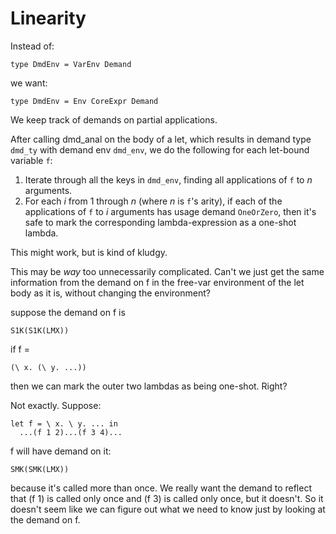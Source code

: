 # Linearity



Instead of:


```wiki
type DmdEnv = VarEnv Demand
```


we want:


```wiki
type DmdEnv = Env CoreExpr Demand
```


We keep track of demands on partial applications.



After calling dmd\_anal on the body of a let, which results in demand type `dmd_ty` with demand env `dmd_env`, we do the following for each let-bound variable `f`:


1. Iterate through all the keys in `dmd_env`, finding all applications of `f` to *n* arguments.
1. For each *i* from 1 through *n* (where *n* is `f`'s arity), if each of the applications of `f` to *i* arguments has usage demand `OneOrZero`, then it's safe to mark the corresponding lambda-expression as a one-shot lambda. 


This might work, but is kind of kludgy.



This may be *way* too unnecessarily complicated. Can't we just get the same information from the demand on f in the free-var environment of the let body as it is, without changing the environment?



suppose the demand on f is


```wiki
S1K(S1K(LMX))
```


if f = 


```wiki
(\ x. (\ y. ...))
```


then we can mark the outer two lambdas as being one-shot. Right?



Not exactly. Suppose:


```wiki
let f = \ x. \ y. ... in
  ...(f 1 2)...(f 3 4)...
```


f will have demand on it:


```wiki
SMK(SMK(LMX))
```


because it's called more than once. We really want the demand to reflect that (f 1) is called only once and (f 3) is called only once, but it doesn't. So it doesn't seem like we can figure out what we need to know just by looking at the demand on f.


